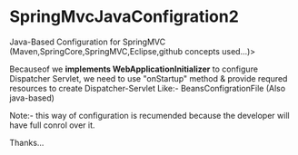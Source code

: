 # SpringMvcJavaConfigration2

Java-Based Configuration for SpringMVC (Maven,SpringCore,SpringMVC,Eclipse,github concepts used...)>

Becauseof we **implements WebApplicationInitializer** to configure Dispatcher Servlet,
we need to use "onStartup" method & provide requred resources to create Dispatcher-Servlet Like:- BeansConfigrationFile (Also java-based)

Note:- this way of configuration is recumended because the developer will have full conrol over it.

Thanks...
